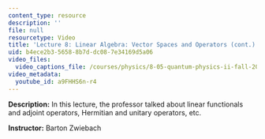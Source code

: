 ```yaml
---
content_type: resource
description: ''
file: null
resourcetype: Video
title: 'Lecture 8: Linear Algebra: Vector Spaces and Operators (cont.)'
uid: b4ece2b3-5658-8b7d-dc08-7e34169d5a06
video_files:
  video_captions_file: /courses/physics/8-05-quantum-physics-ii-fall-2013/video-lectures/lecture-8-linear-algebra-vector-spaces-and-operators-cont./a9FHHS6n-r4.vtt
video_metadata:
  youtube_id: a9FHHS6n-r4
---
```


**Description:** In this lecture, the professor talked about linear functionals and adjoint operators, Hermitian and unitary operators, etc.

**Instructor:** Barton Zwiebach